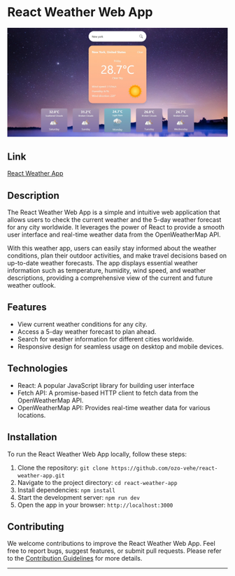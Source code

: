 # React Weather Web App

![Weather Web App Screenshot](screenshot.png)

## Link
[React Weather App](https://react-weather-app-ozo-vehe.vercel.app/)

## Description

The React Weather Web App is a simple and intuitive web application that allows users to check the current weather and the 5-day weather forecast for any city worldwide. It leverages the power of React to provide a smooth user interface and real-time weather data from the OpenWeatherMap API.

With this weather app, users can easily stay informed about the weather conditions, plan their outdoor activities, and make travel decisions based on up-to-date weather forecasts. The app displays essential weather information such as temperature, humidity, wind speed, and weather descriptions, providing a comprehensive view of the current and future weather outlook.

## Features

- View current weather conditions for any city.
- Access a 5-day weather forecast to plan ahead.
- Search for weather information for different cities worldwide.
- Responsive design for seamless usage on desktop and mobile devices.

## Technologies

- React: A popular JavaScript library for building user interface
- Fetch API: A promise-based HTTP client to fetch data from the OpenWeatherMap API.
- OpenWeatherMap API: Provides real-time weather data for various locations.

## Installation

To run the React Weather Web App locally, follow these steps:

1. Clone the repository: `git clone https://github.com/ozo-vehe/react-weather-app.git`
2. Navigate to the project directory: `cd react-weather-app`
3. Install dependencies: `npm install`
4. Start the development server: `npm run dev`
5. Open the app in your browser: `http://localhost:3000`

## Contributing

We welcome contributions to improve the React Weather Web App. Feel free to report bugs, suggest features, or submit pull requests. Please refer to the [Contribution Guidelines](CONTRIBUTING.md) for more details.

---
